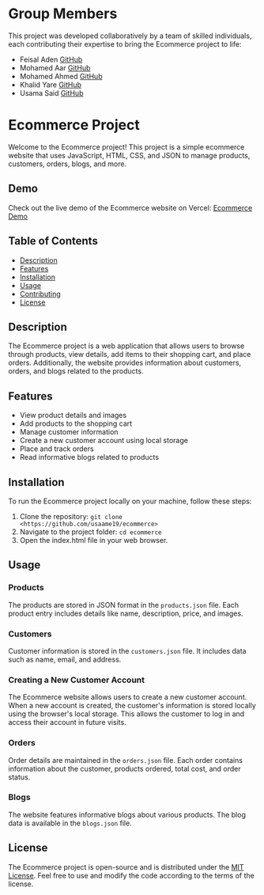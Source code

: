 # Group Members
This project was developed collaboratively by a team of skilled individuals, each contributing their expertise to bring the Ecommerce project to life:

- Feisal Aden [GitHub](https://github.com/Feisal2023)
- Mohamed Aar [GitHub](https://github.com/Aarka8888)
- Mohamed Ahmed [GitHub](https://github.com/moTheDev)
- Khalid Yare [GitHub](https://github.com/khaalid-yare)
- Usama Said [GitHub](https://github.com/usaame19)


# Ecommerce Project

Welcome to the Ecommerce project! This project is a simple ecommerce website that uses JavaScript, HTML, CSS, and JSON to manage products, customers, orders, blogs, and more.

## Demo

Check out the live demo of the Ecommerce website on Vercel: [Ecommerce Demo](https://ganacsi.vercel.app/)

## Table of Contents

- [Description](#description)
- [Features](#features)
- [Installation](#installation)
- [Usage](#usage)
- [Contributing](#contributing)
- [License](#license)

## Description

The Ecommerce project is a web application that allows users to browse through products, view details, add items to their shopping cart, and place orders. Additionally, the website provides information about customers, orders, and blogs related to the products.

## Features

- View product details and images
- Add products to the shopping cart
- Manage customer information
- Create a new customer account using local storage
- Place and track orders
- Read informative blogs related to products

## Installation

To run the Ecommerce project locally on your machine, follow these steps:

1. Clone the repository: `git clone <https://github.com/usaame19/ecommerce>`
2. Navigate to the project folder: `cd ecommerce`
3. Open the index.html file in your web browser.

## Usage

### Products

The products are stored in JSON format in the `products.json` file. Each product entry includes details like name, description, price, and images.

### Customers

Customer information is stored in the `customers.json` file. It includes data such as name, email, and address.

### Creating a New Customer Account

The Ecommerce website allows users to create a new customer account. When a new account is created, the customer's information is stored locally using the browser's local storage. This allows the customer to log in and access their account in future visits.

### Orders

Order details are maintained in the `orders.json` file. Each order contains information about the customer, products ordered, total cost, and order status.

### Blogs

The website features informative blogs about various products. The blog data is available in the `blogs.json` file.

## License

The Ecommerce project is open-source and is distributed under the [MIT License](LICENSE). Feel free to use and modify the code according to the terms of the license.

